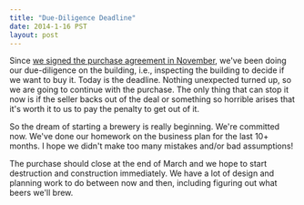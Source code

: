 ```yaml
---
title: "Due-Diligence Deadline"
date: 2014-1-16 PST
layout: post
---
```

Since [we signed the purchase agreement in November](../getting-a-building/), we've been doing our due-diligence on the building, i.e., inspecting the building to decide if we want to buy it. Today is the deadline. Nothing unexpected turned up, so we are going to continue with the purchase. The only thing that can stop it now is if the seller backs out of the deal or something so horrible arises that it's worth it to us to pay the penalty to get out of it.

<span class="more"/>

So the dream of starting a brewery is really beginning. We're committed now. We've done our homework on the business plan for the last 10+ months. I hope we didn't make too many mistakes and/or bad assumptions!

The purchase should close at the end of March and we hope to start destruction and construction immediately. We have a lot of design and planning work to do between now and then, including figuring out what beers we'll brew.
